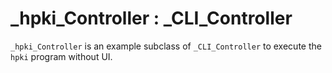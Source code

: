 # _hpki_Controller : _CLI_Controller

`_hpki_Controller` is an example subclass of `_CLI_Controller` to execute the `hpki` program without UI. 